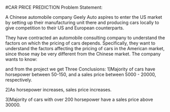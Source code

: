 #CAR PRICE PREDICTION
Problem Statement:

A Chinese automobile company Geely Auto aspires to enter the US market by setting up their manufacturing unit there and producing cars locally to give competition to their US and European counterparts.

They have contracted an automobile consulting company to understand the factors on which the pricing of cars depends. Specifically, they want to understand the factors affecting the pricing of cars in the American market, since those may be very different from the Chinese market. The company wants to know:

​and from the project we get 
Three Conclusions: 
1]Majority of cars have horsepower between 50-150, and a sales price between 5000 - 20000, respectively.

2]As horsepower increases, sales price increases.

3]Majority of cars with over 200 horsepower have a sales price above 30000.
